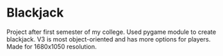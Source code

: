 # Blackjack
Project after first semester of my college.
Used pygame module to create blackjack.
V3 is most object-oriented and has more options for players.
Made for 1680x1050 resolution.
